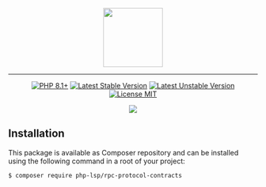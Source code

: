 <p align="center">
    <a href="https://github.com/php-lsp" target="_blank">
        <img src="https://avatars.githubusercontent.com/u/153323085?s=120" width="120">
    </a>
</p>

---

<p align="center">
    <a href="https://packagist.org/packages/php-lsp/rpc-protocol-contracts"><img src="https://poser.pugx.org/php-lsp/rpc-protocol-contracts/require/php?style=for-the-badge" alt="PHP 8.1+"></a>
    <a href="https://packagist.org/packages/php-lsp/rpc-protocol-contracts"><img src="https://poser.pugx.org/php-lsp/rpc-protocol-contracts/version?style=for-the-badge" alt="Latest Stable Version"></a>
    <a href="https://packagist.org/packages/php-lsp/rpc-protocol-contracts"><img src="https://poser.pugx.org/php-lsp/rpc-protocol-contracts/v/unstable?style=for-the-badge" alt="Latest Unstable Version"></a>
    <a href="https://raw.githubusercontent.com/php-lsp/rpc-protocol-contracts/blob/master/LICENSE"><img src="https://poser.pugx.org/php-lsp/rpc-protocol-contracts/license?style=for-the-badge" alt="License MIT"></a>
</p>
<p align="center">
    <a href="https://github.com/php-lsp/rpc-protocol-contracts/actions"><img src="https://github.com/php-lsp/rpc-protocol-contracts/workflows/tests/badge.svg"></a>
</p>

## Installation

This package is available as Composer repository and can be 
installed using the following command in a root of your project:

```sh
$ composer require php-lsp/rpc-protocol-contracts
```
